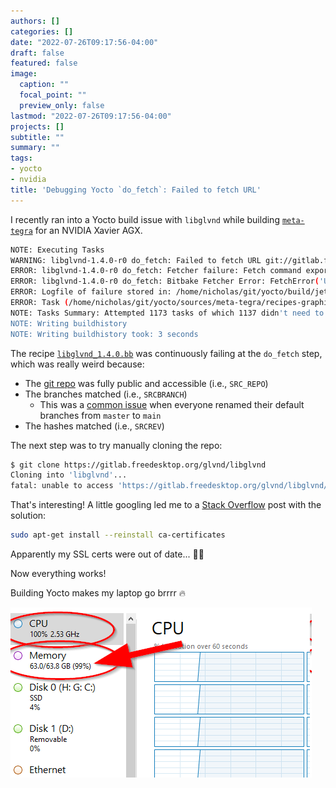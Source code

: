 ```yaml
---
authors: []
categories: []
date: "2022-07-26T09:17:56-04:00"
draft: false
featured: false
image:
  caption: ""
  focal_point: ""
  preview_only: false
lastmod: "2022-07-26T09:17:56-04:00"
projects: []
subtitle: ""
summary: ""
tags:
- yocto
- nvidia
title: 'Debugging Yocto `do_fetch`: Failed to fetch URL'
---
```


I recently ran into a Yocto build issue with `libglvnd` while building [`meta-tegra`](https://github.com/OE4T/meta-tegra) for an NVIDIA Xavier AGX.

<!--more-->

```bash
NOTE: Executing Tasks
WARNING: libglvnd-1.4.0-r0 do_fetch: Failed to fetch URL git://gitlab.freedesktop.org/glvnd/libglvnd.git;protocol=https;branch=master, attempting MIRRORS if available
ERROR: libglvnd-1.4.0-r0 do_fetch: Fetcher failure: Fetch command export PSEUDO_DISABLED=1; export PATH="/home/nicholas/git/yocto/build/jetson/tmp/sysroots-uninative/x86_64-linux/usr/bin:/home/nicholas/git/yocto/build/jetson/tmp/work/armv8a_tegra-poky-linux/libglvnd/1.4.0-r0/recipe-sysroot-native/usr/bin/python3-native:/home/nicholas/git/yocto/sources/poky/scripts:/home/nicholas/git/yocto/build/jetson/tmp/work/armv8a_tegra-poky-linux/libglvnd/1.4.0-r0/recipe-sysroot-native/usr/bin/aarch64-poky-linux:/home/nicholas/git/yocto/build/jetson/tmp/work/armv8a_tegra-poky-linux/libglvnd/1.4.0-r0/recipe-sysroot/usr/bin/crossscripts:/home/nicholas/git/yocto/build/jetson/tmp/work/armv8a_tegra-poky-linux/libglvnd/1.4.0-r0/recipe-sysroot-native/usr/sbin:/home/nicholas/git/yocto/build/jetson/tmp/work/armv8a_tegra-poky-linux/libglvnd/1.4.0-r0/recipe-sysroot-native/usr/bin:/home/nicholas/git/yocto/build/jetson/tmp/work/armv8a_tegra-poky-linux/libglvnd/1.4.0-r0/recipe-sysroot-native/sbin:/home/nicholas/git/yocto/build/jetson/tmp/work/armv8a_tegra-poky-linux/libglvnd/1.4.0-r0/recipe-sysroot-native/bin:/home/nicholas/git/yocto/sources/poky/bitbake/bin:/home/nicholas/git/yocto/build/jetson/tmp/hosttools"; export HOME="/home/nicholas"; LANG=C git -c core.fsyncobjectfiles=0 -c gc.autoDetach=false -c core.pager=cat clone --bare --mirror https://gitlab.freedesktop.org/glvnd/libglvnd.git /home/nicholas/git/yocto/build/jetson/../downloads/git2/gitlab.freedesktop.org.glvnd.libglvnd.git --progress failed with exit code 128, no output
ERROR: libglvnd-1.4.0-r0 do_fetch: Bitbake Fetcher Error: FetchError('Unable to fetch URL from any source.', 'git://gitlab.freedesktop.org/glvnd/libglvnd.git;protocol=https;branch=master')
ERROR: Logfile of failure stored in: /home/nicholas/git/yocto/build/jetson/tmp/work/armv8a_tegra-poky-linux/libglvnd/1.4.0-r0/temp/log.do_fetch.32151
ERROR: Task (/home/nicholas/git/yocto/sources/meta-tegra/recipes-graphics/libglvnd/libglvnd_1.4.0.bb:do_fetch) failed with exit code '1'
NOTE: Tasks Summary: Attempted 1173 tasks of which 1137 didn't need to be rerun and 1 failed.
NOTE: Writing buildhistory
NOTE: Writing buildhistory took: 3 seconds
```

The recipe [`libglvnd_1.4.0.bb`](https://github.com/OE4T/meta-tegra/blob/8b61699119802529574531be3d5103fd01c47f9a/recipes-graphics/libglvnd/libglvnd_1.4.0.bb) was continuously failing at the `do_fetch` step, which was really weird because:

- The [git repo](https://gitlab.freedesktop.org/glvnd/libglvnd) was fully public and accessible (i.e., `SRC_REPO`)
- The branches matched (i.e., `SRCBRANCH`)
  - This was a [common issue](https://stackoverflow.com/a/68216728) when everyone renamed their default branches from `master` to `main`
- The hashes matched (i.e., `SRCREV`)

The next step was to try manually cloning the repo:

```bash
$ git clone https://gitlab.freedesktop.org/glvnd/libglvnd
Cloning into 'libglvnd'...
fatal: unable to access 'https://gitlab.freedesktop.org/glvnd/libglvnd/': server certificate verification failed. CAfile: none CRLfile: none
```

That's interesting!
A little googling led me to a [Stack Overflow](https://stackoverflow.com/a/35824116) post with the solution:

```bash
sudo apt-get install --reinstall ca-certificates
```

Apparently my SSL certs were out of date... 🤦‍♂️

Now everything works!

Building Yocto makes my laptop go brrrr 🔥

![CPU and memory while building yocto.](2022-07-26_09-28-15-Clipboard.png)

